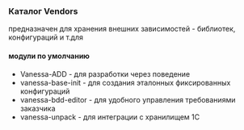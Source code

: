 ### Каталог Vendors

предназначен для хранения внешних зависимостей - библиотек, конфигураций и т.для

#### модули по умолчанию

* Vanessa-ADD - для разработки через поведение
* vanessa-base-init - для создания эталонных фиксированных конфигураций
* vanessa-bdd-editor - для удобного управления требованиями заказчика
* vanessa-unpack - для интеграции с хранилищем 1С